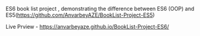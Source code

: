 ES6 book list project , demonstrating the difference between ES6 (OOP) and ES5(https://github.com/AnvarbeyAZE/BookList-Project-ES5)




Live Prview - https://anvarbeyaze.github.io/BookList-Project-ES6/
    
    
 
